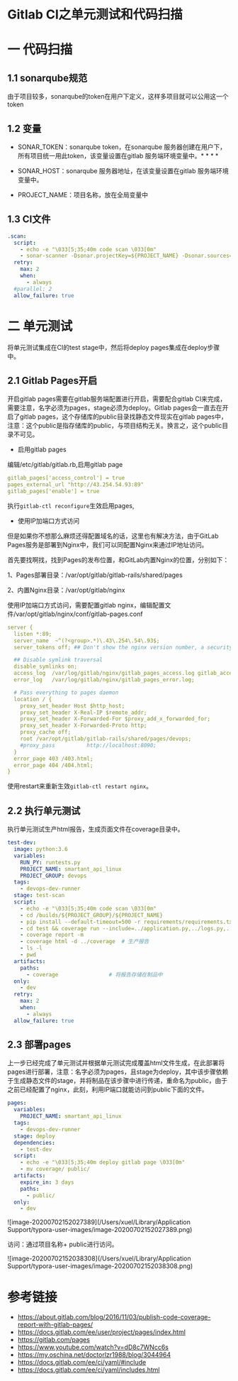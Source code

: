 # Gitlab CI之单元测试和代码扫描

# 一 代码扫描

## 1.1 sonarqube规范

由于项目较多，sonarqube的token在用户下定义，这样多项目就可以公用这一个token

## 1.2 变量

* SONAR_TOKEN：sonarqube token，在sonarqube 服务器创建在用户下，所有项目统一用此token，该变量设置在gitlab 服务端环境变量中。* * * * 
* SONAR_HOST：sonarqube 服务器地址，在该变量设置在gitlab 服务端环境变量中。

* PROJECT_NAME：项目名称，放在全局变量中

## 1.3 CI文件

```yaml
.scan:
  script:
    - echo -e "\033[5;35;40m code scan \033[0m"
    - sonar-scanner -Dsonar.projectKey=${PROJECT_NAME} -Dsonar.sources=. -Dsonar.host.url=${SONAR_HOST} -Dsonar.login=${SONAR_TOKEN}
  retry:
    max: 2
    when:
      - always
  #parallel: 2
  allow_failure: true

```

# 二 单元测试

将单元测试集成在CI的test stage中，然后将deploy pages集成在deploy步骤中。

## 2.1 Gitlab Pages开启

开启gitlab pages需要在gitlab服务端配置进行开启，需要配合gitlab CI来完成，需要注意，名字必须为pages，stage必须为deploy。Gitlab pages会一直去在开启了gitlab pages，这个存储库的public目录找静态文件现实在gitlab pages中，注意：这个public是指存储库的public，与项目结构无关。换言之，这个public目录不可见。

* 启用gitlab pages

编辑/etc/gitlab/gitlab.rb,启用gitlab page

```yaml
gitlab_pages['access_control'] = true
pages_external_url "http://43.254.54.93:89"
gitlab_pages['enable'] = true
```

执行`gitlab-ctl reconfigure`生效启用pages,

* 使用IP加端口方式访问

但是如果你不想那么麻烦还得配置域名的话，这里也有解决方法，由于GitLab Pages服务是部署到Nginx中，我们可以同配置Nginx来通过IP地址访问。

首先要找啊找，找到Pages的发布位置，和GitLab内置Nginx的位置，分别如下：

1、Pages部署目录：/var/opt/gitlab/gitlab-rails/shared/pages

2、内置Nginx目录：/var/opt/gitlab/nginx

使用IP加端口方式访问，需要配置gitlab nginx，编辑配置文件/var/opt/gitlab/nginx/conf/gitlab-pages.conf

```yaml
server {
  listen *:89;
  server_name  ~^(?<group>.*)\.43\.254\.54\.93$;
  server_tokens off; ## Don't show the nginx version number, a security best practice

  ## Disable symlink traversal
  disable_symlinks on;
  access_log  /var/log/gitlab/nginx/gitlab_pages_access.log gitlab_access;
  error_log   /var/log/gitlab/nginx/gitlab_pages_error.log;

  # Pass everything to pages daemon
  location / {
    proxy_set_header Host $http_host;
    proxy_set_header X-Real-IP $remote_addr;
    proxy_set_header X-Forwarded-For $proxy_add_x_forwarded_for;
    proxy_set_header X-Forwarded-Proto http;
    proxy_cache off;
    root /var/opt/gitlab/gitlab-rails/shared/pages/devops;    
    #proxy_pass          http://localhost:8090;
  }
  error_page 403 /403.html;
  error_page 404 /404.html;
}
```

使用restart来重新生效`gitlab-ctl restart nginx`。

## 2.2 执行单元测试

执行单元测试生产html报告，生成页面文件在coverage目录中。

```yaml
test-dev:
  image: python:3.6
  variables:
    RUN_PY: runtests.py
    PROJECT_NAME: smartant_api_linux
    PROJECT_GROUP: devops
  tags:
    - devops-dev-runner
  stage: test-scan
  script:
    - echo -e "\033[5;35;40m code scan \033[0m"
    - cd /builds/${PROJECT_GROUP}/${PROJECT_NAME}
    - pip install --default-timeout=500 -r requirements/requirements.txt -i http://mirrors.aliyun.com/pypi/simple/ --trusted-host mirrors.aliyun.com			# 安装环境依赖
    - cd test && coverage run --include=../application.py,../logs.py,../libs/*.py,../views/*.py  --omit="test_*.py" ${RUN_PY} && echo 0 || echo 0				# 执行单元测试
    - coverage report -m
    - coverage html -d ../coverage	# 生产报告
    - ls -l
    - pwd
  artifacts:
    paths:
      - coverage				# 将报告存储在制品中
  only:
    - dev
  retry:
    max: 2
    when:
      - always
  allow_failure: true

```

## 2.3 部署pages

上一步已经完成了单元测试并根据单元测试完成覆盖html文件生成，在此部署将pages进行部署，注意：名字必须为pages，且stage为deploy，其中该步骤依赖于生成静态文件的stage，并将制品在该步骤中进行传递，重命名为public，由于之前已经配置了nginx，此刻，利用IP端口就能访问到public下面的文件。

```yaml
pages:
  variables:
    PROJECT_NAME: smartant_api_linux
  tags:
    - devops-dev-runner
  stage: deploy
  dependencies:
    - test-dev
  script:
    - echo -e "\033[5;35;40m deploy gitlab page \033[0m"
    - mv coverage/ public/
  artifacts:
    expire_in: 3 days
    paths:
      - public/
  only:
    - dev
```

![image-20200702152027389](/Users/xuel/Library/Application Support/typora-user-images/image-20200702152027389.png)

访问：通过项目名称+ public进行访问。

![image-20200702152038308](/Users/xuel/Library/Application Support/typora-user-images/image-20200702152038308.png)

# 参考链接

* https://about.gitlab.com/blog/2016/11/03/publish-code-coverage-report-with-gitlab-pages/
* https://docs.gitlab.com/ee/user/project/pages/index.html
* https://gitlab.com/pages
* https://www.youtube.com/watch?v=dD8c7WNcc6s
* https://my.oschina.net/doctorlzr1988/blog/3044964
* https://docs.gitlab.com/ee/ci/yaml/#include
* https://docs.gitlab.com/ee/ci/yaml/includes.html